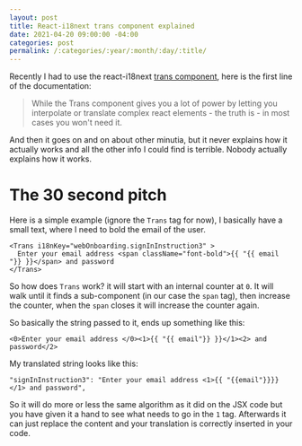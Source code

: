 ```yaml
---
layout: post
title: React-i18next trans component explained
date: 2021-04-20 09:00:00 -04:00
categories: post
permalink: /:categories/:year/:month/:day/:title/
---
```


Recently I had to use the react-i18next [trans component](https://react.i18next.com/latest/trans-component), here is the first line of the documentation:

> While the Trans component gives you a lot of power by letting you interpolate or translate complex react elements - the truth is - in most cases you won't need it.

And then it goes on and on about other minutia, but it never explains how it actually works and all the other info I could find is terrible. Nobody actually explains how it works.

# The 30 second pitch

Here is a simple example (ignore the `Trans` tag for now), I basically have a small text, where I need to bold the email of the user.

```tsx
<Trans i18nKey="webOnboarding.signInInstruction3" >
  Enter your email address <span className="font-bold">{{ "{{ email "}} }}</span> and password
</Trans>
```

So how does `Trans` work? it will start with an internal counter at `0`. It will walk until it finds a sub-component (in our case the `span` tag), then increase the counter, when the `span` closes it will increase the counter again.

So basically the string passed to it, ends up something like this:

```tsx
<0>Enter your email address </0><1>{{ "{{ email"}} }}</1><2> and password</2>
```

My translated string looks like this:

```
"signInInstruction3": "Enter your email address <1>{{ "{{email"}}}}</1> and password",
```

So it will do more or less the same algorithm as it did on the JSX code but you have given it a hand to see what needs to go in the `1` tag. Afterwards it can just replace the content and your translation is correctly inserted in your code.